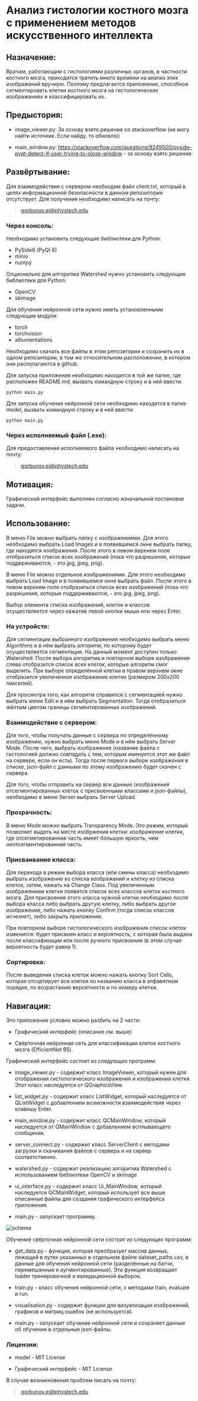 # Анализ гистологии костного мозга с применением методов искусственного интеллекта

## Назначение:

Врачам, работающим с гистологиями различных органов, в частности костного мозга, приходится тратить много времени на анализ этих изображений вручную. Поэтому предлагается приложение, способное сегментировать клетки костного мозга на гистологических изображениях и классифицировать их.

## Предыстория:

* image_viewer.py: За основу взято решение со stackoverflow (не могу найти источник. Если найду, то обновлю)

* main_window.py: https://stackoverflow.com/questions/9249500/pyside-pyqt-detect-if-user-trying-to-close-window - за основу взято решение 

## Развёртывание:

Для взаимодействия с сервером необходим файл client.txt, который в целях информационной безопасности в данном репозитории отсутствует. Для получения необходимо написать на почту:

> gorbunov.ei@phystech.edu

### Через консоль:

Необходимо установить следующие библиотеки для Python: 
* PySide6 (PyQt 6)
* minio
* numpy

Опционально для алгоритма Watershed нужно установить следующие библиотеки для Python:
* OpenCV
* skimage

Для обучения нейронной сети нужно иметь установленными следующие модули:

* torch
* torchvision
* albumentations

Необходимо скачать все файлы в этом репозитории и сохранить их в одном репозитории, в том же относительном расположении, в котором они располагаются в github.

Для запуска приложения необходимо находится в той же папке, где расположен README.md, вызвать командную строку и в ней ввести:

```shell
python main.py
```

Для запуска обучения нейронной сети необходимо находится в папке model, вызвать командную строку и в ней ввести:

```shell
python main.py
```

### Через исполняемый файл (.exe):

Для предоставления исполняемого файла необходимо написать на почту:

> gorbunov.ei@phystech.edu

## Мотивация: 

Графический интерфейс выполнен согласно изначальной постановке задачи.

## Использование:

В меню File можно выбрать папку с изображениями. Для этого необходимо выбрать Load Images и в появившемся окне выбрать папку, где находятся изображения. После этого в левом верхнем поле отобразиться список всех изображений (пока что разрешения, которые поддерживаются, - это jpg, jpeg, png). 

В меню File можно отдельное изображениями. Для этого необходимо выбрать Load Image и в появившемся окне выбрать файл. После этого в левом верхнем поле отобразиться список всех изображений (пока что разрешения, которые поддерживаются, - это jpg, jpeg, png).

Выбор элемента списка изображений, клеток и классов осуществляется через нажатие левой кнопки мыши или через Enter.

### На устройсте:

Для сегментации выбранного изображения необходимо выбрать меню Algorithms и в нём выбрать алгоритм, по которому будет осуществляется сегментация. На данный момент доступен только Watershed. После выбора алгоритма и повторном выборе изображения слева отобразится список всех клеток, которые алгоритм смог выделить.
При выборе определённой клетки в правом верхнем окне отобразится увеличенное изображение клетки (размером 200x200 пикселей).

Для просмотра того, как алгоритм справился с сегментацией нужно выбрать меню Edit и в нём выбрать Segmentation. Тогда отобразиться жёлтым цветом границы сегментированных изображений.

### Взаимодействие с сервером:

Для того, чтобы получать данные с сервера по определённому изображению, нужно выбрать меню Mode и в нём выбрать Server Mode. После чего, выбрать изображение (название файла с гистологией должно совпадать с тем, которым именуется этот же файл на сервере, если он есть). Тогда после первого выборе изображения в списке, json-файл с данными по этому изображению будет скачен с сервера.

Для того, чтобы отправить на сервер все данные (изображения отсегментированных клеток с присвоенными классами и json-файлы), необходимо в меню Server выбрать Server Upload.

### Прозрачность:

В меню Mode можно выбрать Transparency Mode. Это режим, который позволяет выдеть на месте изобржения клетки: изображение клетки, где отсегметированная часть имеет большую яркость, чем неотсегментированная часть.

### Присваивание класса:

Для перехода в режим выбора класса (или смены класса) необходимо выбрать изображение из списка изображений и клетку из списка клеток, затем, нажать на Change Class. Под увеличенным изображением клетки появится список всех классов клеток костного мозга. Для присвоения этого класса нужной клетке необходимо после выбора класса либо выбрать другую клетку, либо выбрать другое изображение, либо нажать кнопку Confirm (тогда список классов исчезнет), либо закрыть приложение.

При повторном выборе гистологического изображения список клеток изменится: будет присвоен класс и вероятность, с которая была выдана после классификации или после ручного присвоения (в этом случае вероятность будет равна 1).

### Сортировка:

После выведения списка клеток можно нажать кнопку Sort Cells, которая отсортирует все клетки по названию класса в алфавитном порядке, по возрастанию вероятности и по номеру клетки.

## Навигация:

Это приложение условно можно разбить на 2 части:

* Графический интерфейс (описание см. выше)

* Свёрточная нейронная сеть для классификации клеток костного мозга (EfficientNet B5).

Графический интерфейс состоит из следующих программ:

* image_viewer.py - содержит класс ImageViewer, который нужен для отображения гистологического изображения и изображения клетки. Этот класс наследуется от QGraphicsView.

* list_widget.py - содержит класс ListWidget, который наследуется от QListWidget с добавлением возможности взаимодействия через клавишу Enter.

* main_window.py - содержит класс QCMainWindow, который наследуется от QMainWindow с добавлением всплывающего сообщения.

* server_connect.py - содержит класс ServerClient с методами загрузки и скачивания файлов с сервера и на сервер соответственно.

* watershed.py - содержит реализацию алгоритма Watershed с использованием библиотеки OpenCV и skimage

* ui_interface.py - содержит класс Ui_MainWindow, который наследуется QCMainWidget, который использует все выше описанные файлы для создания графического интерфейса приложения.

* main.py - запускает программу.

![scheme](scheme.png?raw=true "Title")

Обучение свёрточная нейронной сети состоит из следующих программ:

* get_data.py - функция, которая преобразует массив данных, лежащий в путях указанных в отдельном файле dataset_paths.csv, в данные для обучения нейронной сети (разделённые на батчи, перемешанные и аугментированные). Эта функция возвращает loader тренировачной и валидационной выборок.

* train.py - класс обучения нейронной сети, с методами train, evaluate и run. 

* visualisation.py - содержит функции для визуализации изображений, графиков и матриц ошибок (не используется).

* main.py - запускает обучение нейронной сети и сохраняет данные об обучении в отдельные json-файлы.

### Лицензии:

* model - MIT License

* Графический интерфейс - MIT License



В случае возникновения проблем писать на почту:

> gorbunov.ei@phystech.edu
